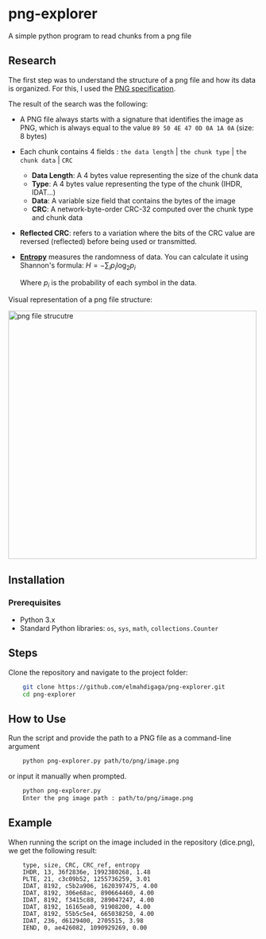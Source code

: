 # png-explorer

A simple python program to read chunks from a png file

## Research

The first step was to understand the structure of a png file and how its data is organized. For this, I used the [PNG specification](https://en.wikipedia.org/wiki/PNG#File_format).

The result of the search was the following:

-   A PNG file always starts with a signature that identifies the image as PNG, which is always equal to the value `89 50 4E 47 0D 0A 1A 0A` (size: 8 bytes)

-   Each chunk contains 4 fields : `the data length` | `the chunk type` | `the chunk data` | `CRC`

    -   **Data Length**: A 4 bytes value representing the size of the chunk data
    -   **Type**: A 4 bytes value representing the type of the chunk (IHDR, IDAT...)
    -   **Data**: A variable size field that contains the bytes of the image
    -   **CRC**: A network-byte-order CRC-32 computed over the chunk type and chunk data

-   **Reflected CRC**: refers to a variation where the bits of the CRC value are reversed (reflected) before being used or transmitted.

-   **[Entropy](<https://en.wikipedia.org/wiki/Entropy_(information_theory)>)** measures the randomness of data. You can calculate it using Shannon's formula:
    $`H = - \sum_{i} p_i \log_2 p_i​`$

    Where $`p_i`$​ is the probability of each symbol in the data.

Visual representation of a png file structure:

<img src="https://www.researchgate.net/profile/Ciprian-Pungila/publication/319954837/figure/fig58/AS:631660466929671@1527610999985/An-example-of-the-PNG-image-file-header-footer-and-contents-as-discussed-by-Kloet-in.png" alt="png file strucutre" width="500"/>

## Installation

### Prerequisites

-   Python 3.x
-   Standard Python libraries: `os`, `sys`, `math`, `collections.Counter`

## Steps

Clone the repository and navigate to the project folder:

```bash
    git clone https://github.com/elmahdigaga/png-explorer.git
    cd png-explorer
```

## How to Use

Run the script and provide the path to a PNG file as a command-line argument

```bash
    python png-explorer.py path/to/png/image.png
```

or input it manually when prompted.

```bash
    python png-explorer.py
    Enter the png image path : path/to/png/image.png
```

## Example

When running the script on the image included in the repository (dice.png), we get the following result:

```csv
    type, size, CRC, CRC_ref, entropy
    IHDR, 13, 36f2836e, 1992380268, 1.48
    PLTE, 21, c3c09b52, 1255736259, 3.01
    IDAT, 8192, c5b2a906, 1620397475, 4.00
    IDAT, 8192, 306e68ac, 890664460, 4.00
    IDAT, 8192, f3415c88, 289047247, 4.00
    IDAT, 8192, 16165ea0, 91908200, 4.00
    IDAT, 8192, 55b5c5e4, 665038250, 4.00
    IDAT, 236, d6129400, 2705515, 3.98
    IEND, 0, ae426082, 1090929269, 0.00
```
